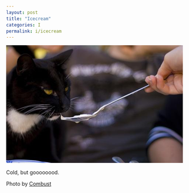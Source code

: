 ```yaml
---
layout: post
title: "Icecream"
categories: I
permalink: i/icecream
---
```


<img src="/images/i/icecream.jpg">

Cold, but goooooood.

Photo by <a href="http://www.flickr.com/photos/combust/965677091/">Combust</a>